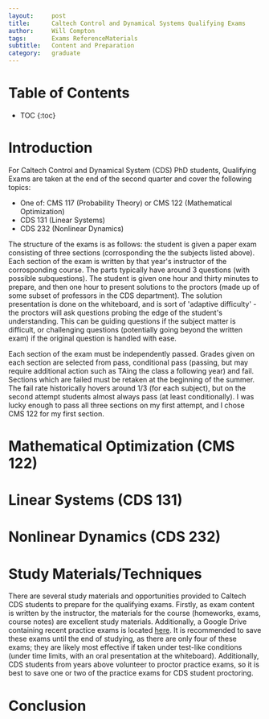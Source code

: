 ```yaml
---
layout:     post
title:      Caltech Control and Dynamical Systems Qualifying Exams
author:     Will Compton
tags: 		Exams ReferenceMaterials
subtitle:  	Content and Preparation
category:   graduate
---
```

<!-- Start Writing Below in Markdown -->
# Table of Contents

* TOC
{:toc}

# Introduction

For Caltech Control and Dynamical System (CDS) PhD students, Qualifying Exams are taken at the end of the second quarter and cover the following topics:

- One of: CMS 117 (Probability Theory) or CMS 122 (Mathematical Optimization)
- CDS 131 (Linear Systems)
- CDS 232 (Nonlinear Dynamics)

The structure of the exams is as follows: the student is given a paper exam consisting of three sections (corrosponding the the subjects listed above). Each section of the exam is written by that year's instructor of the corrosponding course. The parts typically have around 3 questions (with possible subquestions). The student is given one hour and thirty minutes to prepare, and then one hour to present solutions to the proctors (made up of some subset of professors in the CDS department). The solution presentation is done on the whiteboard, and is sort of 'adaptive difficulty' - the proctors will ask questions probing the edge of the student's understanding. This can be guiding questions if the subject matter is difficult, or challenging questions (potentially going beyond the written exam) if the original question is handled with ease.

Each section of the exam must be independently passed. Grades given on each section are selected from pass, conditional pass (passing, but may require additional action such as TAing the class a following year) and fail. Sections which are failed must be retaken at the beginning of the summer. The fail rate historically hovers around 1/3 (for each subject), but on the second attempt students almost always pass (at least conditionally). I was lucky enough to pass all three sections on my first attempt, and I chose CMS 122 for my first section.

# Mathematical Optimization (CMS 122)

# Linear Systems (CDS 131)

# Nonlinear Dynamics (CDS 232)

# Study Materials/Techniques

There are several study materials and opportunities provided to Caltech CDS students to prepare for the qualifying exams. Firstly, as exam content is written by the instructor, the materials for the course (homeworks, exams, course notes) are excellent study materials. Additionally, a Google Drive containing recent practice exams is located [here](https://drive.google.com/drive/folders/1YpIiN-Blaow6PZ7Nu8ZrmE2rjH_iapkP?usp=drive_link). It is recommended to save these exams until the end of studying, as there are only four of these exams; they are likely most effective if taken under test-like conditions (under time limits, with an oral presentation at the whiteboard). Additionally, CDS students from years above volunteer to proctor practice exams, so it is best to save one or two of the practice exams for CDS student proctoring. 

# Conclusion